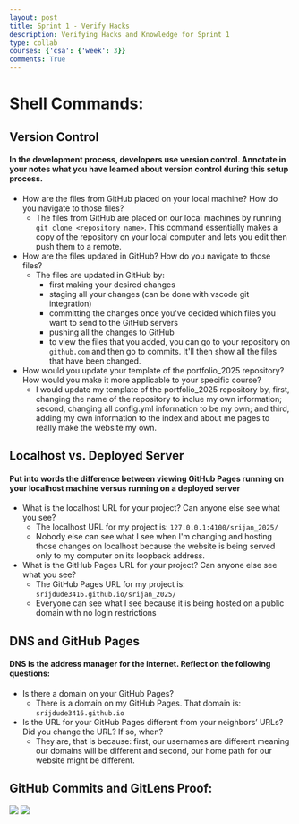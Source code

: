 ```yaml
---
layout: post
title: Sprint 1 - Verify Hacks
description: Verifying Hacks and Knowledge for Sprint 1
type: collab
courses: {'csa': {'week': 3}}
comments: True
---
```


# Shell Commands:

## Version Control


#### In the development process, developers use version control. Annotate in your notes what you have learned about version control during this setup process.
- How are the files from GitHub placed on your local machine? How do you navigate to those files?
  - The files from GitHub are placed on our local machines by running `git clone <repository name>`. This command essentially makes a copy of the repository on your local computer and lets you edit then push them to a remote. 
- How are the files updated in GitHub? How do you navigate to those files?
  - The files are updated in GitHub by:
    - first making your desired changes
    - staging all your changes (can be done with vscode git integration)
    - committing the changes once you've decided which files you want to send to the GitHub servers
    - pushing all the changes to GitHub
    - to view the files that you added, you can go to your repository on `github.com` and then go to commits. It'll then show all the files that have been changed.
- How would you update your template of the portfolio_2025 repository? How would you make it more applicable to your specific course?
  - I would update my template of the portfolio_2025 repository by, first, changing the name of the repository to inclue my own information; second, changing all config.yml information to be my own; and third, adding my own information to the index and about me pages to really make the website my own. 


## Localhost vs. Deployed Server

#### Put into words the difference between viewing GitHub Pages running on your localhost machine versus running on a deployed server
- What is the localhost URL for your project? Can anyone else see what you see?
  - The localhost URL for my project is: `127.0.0.1:4100/srijan_2025/`
  - Nobody else can see what I see when I'm changing and hosting those changes on localhost because the website is being served only to my computer on its loopback address.
- What is the GitHub Pages URL for your project? Can anyone else see what you see?
  - The GitHub Pages URL for my project is: `srijdude3416.github.io/srijan_2025/`
  - Everyone can see what I see because it is being hosted on a public domain with no login restrictions

## DNS and GitHub Pages
#### DNS is the address manager for the internet. Reflect on the following questions:
- Is there a domain on your GitHub Pages?
  - There is a domain on my GitHub Pages. That domain is: `srijdude3416.github.io`
- Is the URL for your GitHub Pages different from your neighbors’ URLs? Did you change the URL? If so, when?
  - They are, that is because: first, our usernames are different meaning our domains will be different and second, our home path for our website might be different.

## GitHub Commits and GitLens Proof:
![](../../../../images/gitlensProof.png)
![](../../../../images/analytics.png)